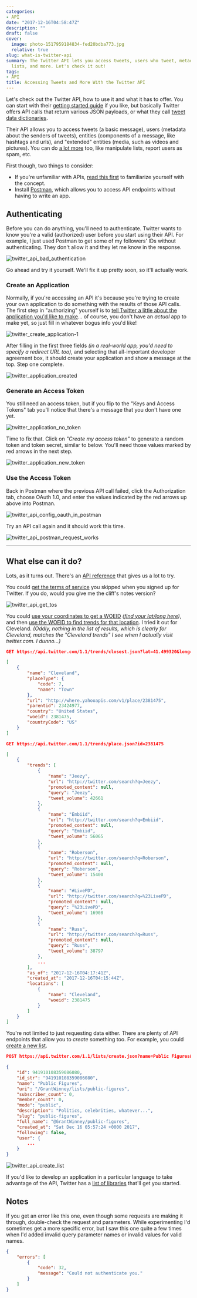 ```yaml
---
categories:
- API
date: "2017-12-16T04:58:47Z"
description: ""
draft: false
cover:
  image: photo-1517959184834-fed20bdba773.jpg
  relative: true
slug: what-is-twitter-api
summary: The Twitter API lets you access tweets, users who tweet, metadata, manipulate
  lists, and more. Let's check it out!
tags:
- API
title: Accessing Tweets and More With the Twitter API
---
```

Let's check out the Twitter API, how to use it and what it has to offer. You can start with their [getting started guide](https://developer.twitter.com/en/docs/basics/getting-started) if you like, but basically Twitter offers API calls that return various JSON payloads, or what they call [tweet data dictionaries](https://developer.twitter.com/en/docs/tweets/data-dictionary/overview/intro-to-tweet-json).

Their API allows you to access tweets (a basic message), users (metadata about the senders of tweets), entities (components of a message, like hashtags and urls), and "extended" entities (media, such as videos and pictures). You can do [a lot more](https://developer.twitter.com/en/docs/api-reference-index) too, like manipulate lists, report users as spam, etc.

First though, two things to consider:

- If you're unfamiliar with APIs, [read this first](https://grantwinney.com/what-is-an-api/) to familiarize yourself with the concept.
- Install [Postman](https://www.getpostman.com/), which allows you to access API endpoints without having to write an app.

## Authenticating

Before you can do anything, you'll need to authenticate. Twitter wants to know you're a valid (authorized) user before you start using their API. For example, I just used Postman to get some of my followers' IDs without authenticating. They don't allow it and they let me know in the response.

![twitter_api_bad_authentication](https://grantwinney.com/content/images/2017/12/twitter_api_bad_authentication.png)

Go ahead and try it yourself. We'll fix it up pretty soon, so it'll actually work.

### Create an Application

Normally, if you're accessing an API it's because you're trying to create your own application to do something with the results of those API calls. The first step in "authorizing" yourself is to [tell Twitter a little about the application you'd like to make](https://apps.twitter.com/)... of course, you don't have an _actual_ app to make yet, so just fill in whatever bogus info you'd like!

![twitter_create_application-1](https://grantwinney.com/content/images/2017/12/twitter_create_application-1.png)

After filling in the first three fields _(in a real-world app, you'd need to specify a redirect URL too),_ and selecting that all-important developer agreement box, it should create your application and show a message at the top. Step one complete.

![twitter_application_created](https://grantwinney.com/content/images/2017/12/twitter_application_created.png)

### Generate an Access Token

You still need an access token, but if you flip to the "Keys and Access Tokens" tab you'll notice that there's a message that you don't have one yet.

![twitter_application_no_token](https://grantwinney.com/content/images/2017/12/twitter_application_no_token.png)

Time to fix that. Click on _"Create my access token"_ to generate a random token and token secret, similar to below. You'll need those values marked by red arrows in the next step.

![twitter_application_new_token](https://grantwinney.com/content/images/2017/12/twitter_application_new_token.png)

### Use the Access Token

Back in Postman where the previous API call failed, click the Authorization tab, choose OAuth 1.0, and enter the values indicated by the red arrows up above into Postman.

![twitter_api_config_oauth_in_postman](https://grantwinney.com/content/images/2017/12/twitter_api_config_oauth_in_postman.png)

Try an API call again and it should work this time.

![twitter_api_postman_request_works](https://grantwinney.com/content/images/2017/12/twitter_api_postman_request_works.png)

---

## What else can it do?

Lots, as it turns out. There's an [API reference](https://developer.twitter.com/en/docs/api-reference-index) that gives us a lot to try.

You could [get the terms of service](https://developer.twitter.com/en/docs/developer-utilities/terms-of-service/api-reference/get-help-tos) you skipped when you signed up for Twitter. If you do, would you give me the cliff's notes version?

![twitter_api_get_tos](https://grantwinney.com/content/images/2017/12/twitter_api_get_tos.png)

You could [use your coordinates to get a WOEID](https://developer.twitter.com/en/docs/trends/locations-with-trending-topics/api-reference/get-trends-closest) _(_[_find your lat/long here_](https://www.latlong.net/)_)_, and then [use the WOEID to find trends for that location](https://developer.twitter.com/en/docs/trends/trends-for-location/api-reference/get-trends-place). I tried it out for Cleveland. _(Oddly, nothing in the list of results, which is clearly for Cleveland, matches the "Cleveland trends" I see when I actually visit twitter.com. I dunno...)_

```json
GET https://api.twitter.com/1.1/trends/closest.json?lat=41.499320&long=-81.694361

[
    {
        "name": "Cleveland",
        "placeType": {
            "code": 7,
            "name": "Town"
        },
        "url": "http://where.yahooapis.com/v1/place/2381475",
        "parentid": 23424977,
        "country": "United States",
        "woeid": 2381475,
        "countryCode": "US"
    }
]
```

```json
GET https://api.twitter.com/1.1/trends/place.json?id=2381475

[
    {
        "trends": [
            {
                "name": "Jeezy",
                "url": "http://twitter.com/search?q=Jeezy",
                "promoted_content": null,
                "query": "Jeezy",
                "tweet_volume": 42661
            },
            {
                "name": "Embiid",
                "url": "http://twitter.com/search?q=Embiid",
                "promoted_content": null,
                "query": "Embiid",
                "tweet_volume": 56065
            },
            {
                "name": "Roberson",
                "url": "http://twitter.com/search?q=Roberson",
                "promoted_content": null,
                "query": "Roberson",
                "tweet_volume": 15400
            },
            {
                "name": "#LivePD",
                "url": "http://twitter.com/search?q=%23LivePD",
                "promoted_content": null,
                "query": "%23LivePD",
                "tweet_volume": 16908
            },
            {
                "name": "Russ",
                "url": "http://twitter.com/search?q=Russ",
                "promoted_content": null,
                "query": "Russ",
                "tweet_volume": 38797
            },
            ...
        ],
        "as_of": "2017-12-16T04:17:41Z",
        "created_at": "2017-12-16T04:15:44Z",
        "locations": [
            {
                "name": "Cleveland",
                "woeid": 2381475
            }
        ]
    }
]
```

You're not limited to just requesting data either. There are plenty of API endpoints that allow you to _create_ something too. For example, you could [create a new list](https://developer.twitter.com/en/docs/accounts-and-users/create-manage-lists/api-reference/post-lists-create).

```json
POST https://api.twitter.com/1.1/lists/create.json?name=Public Figures&description=Politics, celebrities, whatever...

{
    "id": 941910108359086080,
    "id_str": "941910108359086080",
    "name": "Public Figures",
    "uri": "/GrantWinney/lists/public-figures",
    "subscriber_count": 0,
    "member_count": 0,
    "mode": "public",
    "description": "Politics, celebrities, whatever...",
    "slug": "public-figures",
    "full_name": "@GrantWinney/public-figures",
    "created_at": "Sat Dec 16 05:57:24 +0000 2017",
    "following": false,
    "user": {
        ...
    }
}
```

![twitter_api_create_list](https://grantwinney.com/content/images/2017/12/twitter_api_create_list.png)

If you'd like to develop an application in a particular language to take advantage of the API, Twitter has a [list of libraries](https://developer.twitter.com/en/docs/developer-utilities/twitter-libraries) that'll get you started.

## Notes

If you get an error like this one, even though some requests are making it through, double-check the request and parameters. While experimenting I'd sometimes get a more specific error, but I saw this one quite a few times when I'd added invalid query parameter names or invalid values for valid names.

```json
{
    "errors": [
        {
            "code": 32,
            "message": "Could not authenticate you."
        }
    ]
}
```

